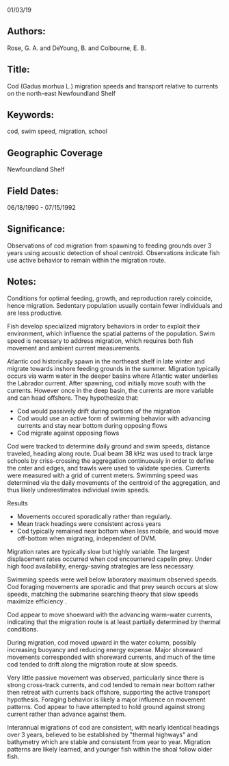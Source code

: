 01/03/19
## Authors:
Rose, G. A. and DeYoung, B. and Colbourne, E. B.
## Title:
Cod (Gadus morhua L.) migration speeds and transport relative to currents on the north-east Newfoundland Shelf
## Keywords:
cod, swim speed, migration, school
## Geographic Coverage
Newfoundland Shelf
## Field Dates:
06/18/1990 - 07/15/1992
## Significance:
Observations of cod migration from spawning to feeding grounds over 3 years using acoustic detection of shoal centroid.  Observations indicate fish use active behavior to remain within the migration route.

## Notes:
Conditions for optimal feeding, growth, and reproduction rarely coincide, hence migration.  Sedentary population usually contain fewer individuals and are less productive.

Fish develop specialized migratory behaviors in order to exploit their environment, which influence the spatial patterns of the population.  Swim speed is necessary to address migration, which requires both fish movement and ambient current measurements.

Atlantic cod historically spawn in the northeast shelf in late winter and migrate towards inshore feeding grounds in the summer.  Migration typically occurs via warm water in the deeper basins where Atlantic water underlies the Labrador current.  After spawning, cod initially move south with the currents.  However once in the deep basin, the currents are more variable and can head offshore.  They hypothesize that:
- Cod would passively drift during portions of the migration
- Cod would use an active form of swimming behavior with advancing currents and stay near bottom during opposing flows
- Cod migrate against opposing flows

Cod were tracked to determine daily ground and swim speeds, distance traveled, heading along route.  Dual beam 38 kHz was used to track large schools by criss-crossing the aggregation continuously in order to define the cnter and edges, and trawls were used to validate species.  Currents were measured with a grid of current meters.  Swimming speed was determined via the daily movements of the centroid of the aggregation, and thus likely underestimates individual swim speeds.

Results
- Movements occured sporadically rather than regularly.
- Mean track headings were consistent across years
- Cod typically remained near bottom when less mobile, and would move off-bottom when migrating, independent of DVM.

Migration rates are typically slow but highly variable.  The largest displacement rates occurred when cod encountered capelin prey.  Under high food availability, energy-saving strategies are less necessary.

Swimming speeds were well below laboratory maximum observed speeds. Cod foraging movements are sporadic and that prey search occurs at slow speeds, matching the submarine searching theory that slow speeds maximize efficiency .

Cod appear to move shoeward with the advancing warm-water currents, indicating that the migration route is at least partially determined by thermal conditions.

During migration, cod moved upward in the water column, possibly increasing buoyancy and reducing energy expense.  Major shoreward movements corresponded with shoreward currents, and much of the time cod tended to drift along the migration route at slow speeds.

Very little passive movement was observed, particularly since there is strong cross-track currents, and cod tended to remain near bottom rather then retreat with currents back offshore, supporting the active transport hypothesis.  Foraging behavior is likely a major influence on movement patterns.  Cod appear to have attempted to hold ground against strong current rather than advance against them.

Interannual migrations of cod are consistent, with nearly identical headings over 3 years, believed to be established by "thermal highways" and bathymetry which are stable and consistent from year to year.  Migration patterns are likely learned, and younger fish within the shoal follow older fish.
